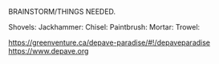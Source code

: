 BRAINSTORM/THINGS NEEDED.

Shovels:
Jackhammer:
Chisel:
Paintbrush:
Mortar:
Trowel:

https://greenventure.ca/depave-paradise/#!/depaveparadise
https://www.depave.org